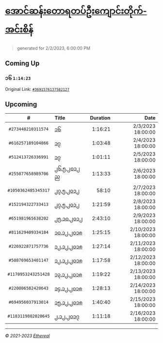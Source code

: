 # [အောင်ဆန်းတောရတပ်ဦးကျောင်းတိုက်-အင်းစိန်](https://www.facebook.com/655653464834259)

> generated for 2/2/2023, 6:00:00 PM

## Coming Up

### ၁၆ `1:14:23`

Original Link: [`#3691576137582127`](https://www.facebook.com/655653464834259/videos/3691576137582127)

## Upcoming

| # | Title | Duration | Date |
|:-----:|:------|---------:|-------------:|
| `#273448210311574` | [၁၆](https://www.facebook.com/655653464834259/videos/273448210311574) | 1:16:21 | 2/3/2023 18:00:00 |
| `#616257189104866` | [၁၇](https://www.facebook.com/655653464834259/videos/616257189104866) | 1:03:48 | 2/4/2023 18:00:00 |
| `#512413726336991` | [၁၇](https://www.facebook.com/655653464834259/videos/512413726336991) | 1:01:11 | 2/5/2023 18:00:00 |
| `#255077658989706` | [၂၆.၅.၂၀၁၂ ည](https://www.facebook.com/655653464834259/videos/255077658989706) | 1:13:33 | 2/6/2023 18:00:00 |
| `#1050362485345317` | [၂၇.၅.၂၀၁၂](https://www.facebook.com/655653464834259/videos/1050362485345317) | 58:10 | 2/7/2023 18:00:00 |
| `#152194322733413` | [၂၇.၅.၂၀၁၂](https://www.facebook.com/655653464834259/videos/152194322733413) | 1:21:59 | 2/8/2023 18:00:00 |
| `#651981965638202` | [၂၅.၁၀.၂၀၁၂](https://www.facebook.com/655653464834259/videos/651981965638202) | 2:43:10 | 2/9/2023 18:00:00 |
| `#811629409334184` | [၁၀.၁၂.၂၀၁၈](https://www.facebook.com/655653464834259/videos/811629409334184) | 1:25:15 | 2/10/2023 18:00:00 |
| `#226922871757736` | [၁၂.၁၂.၂၀၁၈](https://www.facebook.com/655653464834259/videos/226922871757736) | 1:27:14 | 2/11/2023 18:00:00 |
| `#508769653401147` | [၁၂.၁၂.၂၀၁၈](https://www.facebook.com/655653464834259/videos/508769653401147) | 1:17:58 | 2/12/2023 18:00:00 |
| `#1170953243251428` | [၁၃.၁၂.၂၀၁၈](https://www.facebook.com/655653464834259/videos/1170953243251428) | 1:19:22 | 2/13/2023 18:00:00 |
| `#220006582420643` | [၁၄.၁၂.၂၀၁၈](https://www.facebook.com/655653464834259/videos/220006582420643) | 1:28:13 | 2/14/2023 18:00:00 |
| `#694956037913014` | [၁၅.၁၂.၂၀၁၈](https://www.facebook.com/655653464834259/videos/694956037913014) | 1:40:40 | 2/15/2023 18:00:00 |
| `#1183119802020645` | [၂.၁၂.၂၀၁၇](https://www.facebook.com/655653464834259/videos/1183119802020645) | 1:11:18 | 2/16/2023 18:00:00 |

---

_&copy; 2021-2023 [Ethereal](https://github.com/etherealtech)_